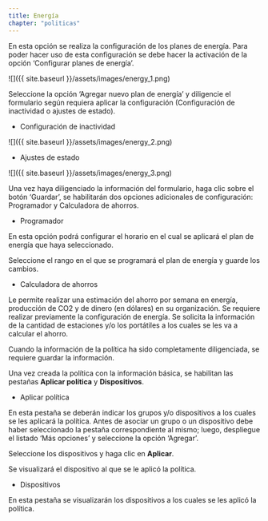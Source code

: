 ```yaml
---
title: Energía
chapter: "politicas"
---
```


En esta opción se realiza la configuración de los planes de energía. Para poder hacer uso de esta configuración se debe hacer la activación de la opción ‘Configurar planes de energía’.

![]({{ site.baseurl }}/assets/images/energy_1.png)

Seleccione la opción ‘Agregar nuevo plan de energía’ y diligencie el formulario según requiera aplicar la configuración (Configuración de inactividad o ajustes de estado).

*   Configuración de inactividad

![]({{ site.baseurl }}/assets/images/energy_2.png)

*   Ajustes de estado

![]({{ site.baseurl }}/assets/images/energy_3.png)

Una vez haya diligenciado la información del formulario, haga clic sobre el botón ‘Guardar’, se habilitarán dos opciones adicionales de configuración: Programador y Calculadora de ahorros.

*   Programador

En esta opción podrá configurar el horario en el cual se aplicará el plan de energía que haya seleccionado.

Seleccione el rango en el que se programará el plan de energía y guarde los cambios.

*   Calculadora de ahorros

Le permite realizar una estimación del ahorro por semana en energía, producción de CO2 y de dinero (en dólares) en su organización. Se requiere realizar previamente la configuración de energía. Se solicita la información de la cantidad de estaciones y/o los portátiles a los cuales se les va a calcular el ahorro.

Cuando la información de la política ha sido completamente diligenciada, se requiere guardar la información.

Una vez creada la política con la información básica, se habilitan las pestañas **Aplicar política** y **Dispositivos**.

*   Aplicar política

En esta pestaña se deberán indicar los grupos y/o dispositivos a los cuales se les aplicará la política. Antes de asociar un grupo o un dispositivo debe haber seleccionado la pestaña correspondiente al mismo; luego, despliegue el listado ‘Más opciones’ y seleccione la opción ‘Agregar’.

Seleccione los dispositivos y haga clic en **Aplicar**.

Se visualizará el dispositivo al que se le aplicó la política.

*   Dispositivos

En esta pestaña se visualizarán los dispositivos a los cuales se les aplicó la política.
